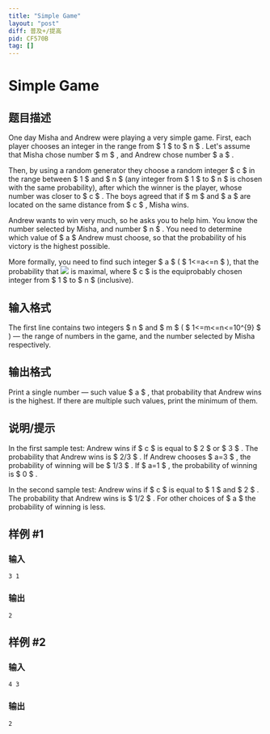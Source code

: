 ```yaml
---
title: "Simple Game"
layout: "post"
diff: 普及+/提高
pid: CF570B
tag: []
---
```


# Simple Game

## 题目描述

One day Misha and Andrew were playing a very simple game. First, each player chooses an integer in the range from $ 1 $ to $ n $ . Let's assume that Misha chose number $ m $ , and Andrew chose number $ a $ .

Then, by using a random generator they choose a random integer $ c $ in the range between $ 1 $ and $ n $ (any integer from $ 1 $ to $ n $ is chosen with the same probability), after which the winner is the player, whose number was closer to $ c $ . The boys agreed that if $ m $ and $ a $ are located on the same distance from $ c $ , Misha wins.

Andrew wants to win very much, so he asks you to help him. You know the number selected by Misha, and number $ n $ . You need to determine which value of $ a $ Andrew must choose, so that the probability of his victory is the highest possible.

More formally, you need to find such integer $ a $ ( $ 1<=a<=n $ ), that the probability that ![](https://cdn.luogu.com.cn/upload/vjudge_pic/CF570B/fcf679a711cde29d2e9f9a082e28c313061224e7.png) is maximal, where $ c $ is the equiprobably chosen integer from $ 1 $ to $ n $ (inclusive).

## 输入格式

The first line contains two integers $ n $ and $ m $ ( $ 1<=m<=n<=10^{9} $ ) — the range of numbers in the game, and the number selected by Misha respectively.

## 输出格式

Print a single number — such value $ a $ , that probability that Andrew wins is the highest. If there are multiple such values, print the minimum of them.

## 说明/提示

In the first sample test: Andrew wins if $ c $ is equal to $ 2 $ or $ 3 $ . The probability that Andrew wins is $ 2/3 $ . If Andrew chooses $ a=3 $ , the probability of winning will be $ 1/3 $ . If $ a=1 $ , the probability of winning is $ 0 $ .

In the second sample test: Andrew wins if $ c $ is equal to $ 1 $ and $ 2 $ . The probability that Andrew wins is $ 1/2 $ . For other choices of $ a $ the probability of winning is less.

## 样例 #1

### 输入

```
3 1

```

### 输出

```
2
```

## 样例 #2

### 输入

```
4 3

```

### 输出

```
2
```


